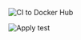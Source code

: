 ![CI to Docker Hub](https://github.com/LorenzoAlvarez/tdd-flask/workflows/CI%20to%20Docker%20Hub/badge.svg?branch=main)


![Apply test](https://github.com/LorenzoAlvarez/tdd-flask/workflows/Apply%20test/badge.svg)
